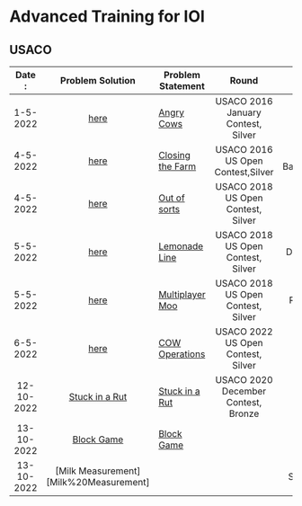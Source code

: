 # Advanced Training for IOI
## USACO

|Date :| Problem Solution|Problem Statement                              | Round               | Note
|:--------------:|:-----------:|------------------------------------------------|:---------------------------------------------------------------:|:-------------------------------------:|
|1-5-2022|[here](Angry%20Cows.cpp) | [Angry Cows](http://usaco.org/index.php?page=viewproblem2&cpid=594) | USACO 2016 January Contest, Silver | Binary Search |
|4-5-2022| [here](Closing%20the%20Farm.cpp)| [Closing the Farm](http://usaco.org/index.php?page=viewproblem2&cpid=644)|USACO 2016 US Open Contest,Silver| DFS, Backtracking|
|4-5-2022|[here](Out%20of%20Sorts.cpp) | [Out of sorts](http://www.usaco.org/index.php?page=viewproblem2&cpid=834) |USACO 2018 US Open Contest, Silver| sort
|5-5-2022|[here](Lemonade%20Line.cpp)  | [Lemonade Line](http://usaco.org/index.php?page=viewproblem2&cpid=835) |USACO 2018 US Open Contest, Silver| Debug time
|5-5-2022|[here](Multiplayer%20Moo.cpp)  | [Multiplayer Moo](http://usaco.org/index.php?page=viewproblem2&cpid=836) |USACO 2018 US Open Contest, Silver| Recursion
|6-5-2022|[here](COW%20Operations.cpp) |[COW Operations](http://www.usaco.org/index.php?page=viewproblem2&cpid=1232)|USACO 2022 US Open Contest, Silver| 
|12-10-2022|[Stuck in a Rut](Stuck%20in%20a%20Rut.cpp) |[Stuck in a Rut](http://www.usaco.org/index.php?page=viewproblem2&cpid=1061)|USACO 2020 December Contest, Bronze| 
|13-10-2022|[Block Game](Block%20Game.cpp) | [Block Game](http://www.usaco.org/index.php?page=viewproblem2&cpid=664)
|13-10-2022|[Milk Measurement][Milk%20Measurement] [](http://www.usaco.org/index.php?page=viewproblem2&cpid=761)|| |Simulation|
